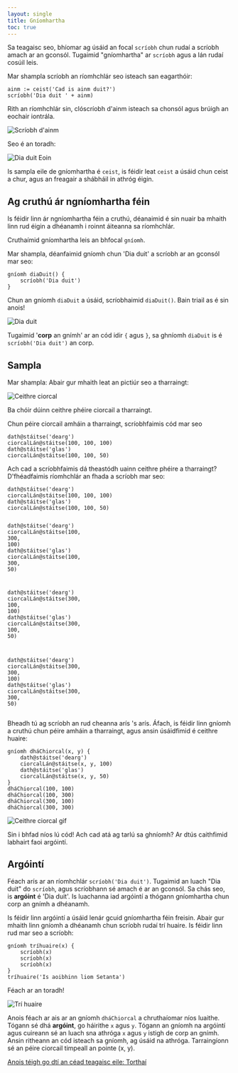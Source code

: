 ```yaml
---
layout: single
title: Gníomhartha
toc: true
---
```


Sa teagaisc seo, bhíomar ag úsáid an focal `scríobh` chun rudaí a scríobh amach ar an gconsól. Tugaimid "gníomhartha" ar `scríobh` agus a lán rudaí cosúil leis.

Mar shampla scríobh an ríomhchlár seo isteach san eagarthóir:

<div class="language-python highlighter-rouge">
<div class="highlight">
<pre class="highlight"><code><span class="n">ainm</span> := <span class="n">ceist</span>(<span class="s">&#x27;Cad is ainm duit?&#x27;</span>)
<span class="n">scríobh</span>(<span class="s">&#x27;Dia duit &#x27;</span> <span class="o">+</span> <span class="n">ainm</span>)</code></pre>
</div>
</div>

Rith an ríomhchlár sin, clóscríobh d'ainm isteach sa chonsól agus brúigh an eochair iontrála.

![Scríobh d'ainm](/assets/images/teagaisc/teagaisc07.png)

Seo é an toradh:

![Dia duit Eoin](/assets/images/teagaisc/ainm.gif)

Is sampla eile de gníomhartha é `ceist`, is féidir leat `ceist` a úsáid chun ceist a chur, agus an freagair a shábháil in athróg éigin.

## Ag cruthú ár ngníomhartha féin

Is féidir linn ár ngníomhartha féin a cruthú, déanaimid é sin nuair ba mhaith linn rud éigin a dhéanamh i roinnt áiteanna sa ríomhchlár.

Cruthaímid gníomhartha leis an bhfocal `gníomh`.

Mar shampla, déanfaimid gníomh chun 'Dia duit' a scríobh ar an gconsól mar seo:

<div class="language-python highlighter-rouge">
<div class="highlight">
<pre class="highlight"><code><span class="k">gníomh</span> <span class="n">diaDuit</span>() {
    <span class="n">scríobh</span>(<span class="s">&#x27;Dia duit&#x27;</span>)
}</code></pre>
</div>
</div>

Chun an gníomh `diaDuit` a úsáid, scríobhaimid `diaDuit()`. Bain triail as é sin anois!

![Dia duit](/assets/images/teagaisc/diaduit.gif)

Tugaimid '**corp** an gnímh' ar an cód idir `{` agus `}`, sa ghníomh `diaDuit` is é `scríobh('Dia duit')` an corp.

## Sampla

Mar shampla: Abair gur mhaith leat an pictiúr seo a tharraingt:

![Ceithre ciorcal](/assets/images/teagaisc/ceithreciorcal.png)

Ba chóir dúinn ceithre phéire ciorcail a tharraingt.

Chun péire ciorcail amháin a tharraingt, scríobhfaimis cód mar seo

<div class="language-python highlighter-rouge">
<div class="highlight">
<pre class="highlight"><code><span class="n">dath</span><span class="o">@</span><span class="n">stáitse</span>(<span class="s">&#x27;dearg&#x27;</span>)
<span class="n">ciorcalLán</span><span class="o">@</span><span class="n">stáitse</span>(<span class="m">100</span><span class="p">,</span> <span class="m">100</span><span class="p">,</span> <span class="m">100</span>)
<span class="n">dath</span><span class="o">@</span><span class="n">stáitse</span>(<span class="s">&#x27;glas&#x27;</span>)
<span class="n">ciorcalLán</span><span class="o">@</span><span class="n">stáitse</span>(<span class="m">100</span><span class="p">,</span> <span class="m">100</span><span class="p">,</span> <span class="m">50</span>)</code></pre>
</div>
</div>

Ach cad a scríobhfaimis dá theastódh uainn ceithre phéire a tharraingt? D'fhéadfaimis ríomhchlár an fhada a scríobh mar seo:

<div class="language-python highlighter-rouge">
<div class="highlight">
<pre class="highlight"><code><span class="n">dath</span><span class="o">@</span><span class="n">stáitse</span>(<span class="s">&#x27;dearg&#x27;</span>)
<span class="n">ciorcalLán</span><span class="o">@</span><span class="n">stáitse</span>(<span class="m">100</span><span class="p">,</span> <span class="m">100</span><span class="p">,</span> <span class="m">100</span>)
<span class="n">dath</span><span class="o">@</span><span class="n">stáitse</span>(<span class="s">&#x27;glas&#x27;</span>)
<span class="n">ciorcalLán</span><span class="o">@</span><span class="n">stáitse</span>(<span class="m">100</span><span class="p">,</span> <span class="m">100</span><span class="p">,</span> <span class="m">50</span>)

<span class="n">dath</span><span class="o">@</span><span class="n">stáitse</span>(<span class="s">&#x27;dearg&#x27;</span>)
<span class="n">ciorcalLán</span><span class="o">@</span><span class="n">stáitse</span>(<span class="m">100</span><span class="p">,</span> <span class="m">300</span><span class="p">,</span> <span class="m">100</span>)
<span class="n">dath</span><span class="o">@</span><span class="n">stáitse</span>(<span class="s">&#x27;glas&#x27;</span>)
<span class="n">ciorcalLán</span><span class="o">@</span><span class="n">stáitse</span>(<span class="m">100</span><span class="p">,</span> <span class="m">300</span><span class="p">,</span> <span class="m">50</span>)

<span class="n">dath</span><span class="o">@</span><span class="n">stáitse</span>(<span class="s">&#x27;dearg&#x27;</span>)
<span class="n">ciorcalLán</span><span class="o">@</span><span class="n">stáitse</span>(<span class="m">300</span><span class="p">,</span> <span class="m">100</span><span class="p">,</span> <span class="m">100</span>)
<span class="n">dath</span><span class="o">@</span><span class="n">stáitse</span>(<span class="s">&#x27;glas&#x27;</span>)
<span class="n">ciorcalLán</span><span class="o">@</span><span class="n">stáitse</span>(<span class="m">300</span><span class="p">,</span> <span class="m">100</span><span class="p">,</span> <span class="m">50</span>)

<span class="n">dath</span><span class="o">@</span><span class="n">stáitse</span>(<span class="s">&#x27;dearg&#x27;</span>)
<span class="n">ciorcalLán</span><span class="o">@</span><span class="n">stáitse</span>(<span class="m">300</span><span class="p">,</span> <span class="m">300</span><span class="p">,</span> <span class="m">100</span>)
<span class="n">dath</span><span class="o">@</span><span class="n">stáitse</span>(<span class="s">&#x27;glas&#x27;</span>)
<span class="n">ciorcalLán</span><span class="o">@</span><span class="n">stáitse</span>(<span class="m">300</span><span class="p">,</span> <span class="m">300</span><span class="p">,</span> <span class="m">50</span>)</code></pre>
</div>
</div>

Bheadh tú ag scríobh an rud cheanna arís 's arís. Áfach, is féidir linn gníomh a cruthú chun péire amháin a tharraingt, agus ansin úsáidfimid é ceithre huaire:

<div class="language-python highlighter-rouge">
<div class="highlight">
<pre class="highlight"><code><span class="k">gníomh</span> <span class="n">dháChiorcal</span>(<span class="n">x</span><span class="p">,</span> <span class="n">y</span>) {
    <span class="n">dath</span><span class="o">@</span><span class="n">stáitse</span>(<span class="s">&#x27;dearg&#x27;</span>)
    <span class="n">ciorcalLán</span><span class="o">@</span><span class="n">stáitse</span>(<span class="n">x</span><span class="p">,</span> <span class="n">y</span><span class="p">,</span> <span class="m">100</span>)
    <span class="n">dath</span><span class="o">@</span><span class="n">stáitse</span>(<span class="s">&#x27;glas&#x27;</span>)
    <span class="n">ciorcalLán</span><span class="o">@</span><span class="n">stáitse</span>(<span class="n">x</span><span class="p">,</span> <span class="n">y</span><span class="p">,</span> <span class="m">50</span>)
}
<span class="n">dháChiorcal</span>(<span class="m">100</span><span class="p">,</span> <span class="m">100</span>)
<span class="n">dháChiorcal</span>(<span class="m">100</span><span class="p">,</span> <span class="m">300</span>)
<span class="n">dháChiorcal</span>(<span class="m">300</span><span class="p">,</span> <span class="m">100</span>)
<span class="n">dháChiorcal</span>(<span class="m">300</span><span class="p">,</span> <span class="m">300</span>)</code></pre>
</div>
</div>

![Ceithre ciorcal gif](/assets/images/teagaisc/ceithreciorcal.gif)

Sin i bhfad níos lú cód! Ach cad atá ag tarlú sa ghníomh? Ar dtús caithfimid labhairt faoi argóintí.

## Argóintí

Féach arís ar an ríomhchlár `scríobh('Dia duit')`. Tugaimid an luach "Dia duit" do `scríobh`, agus scríobhann sé amach é ar an gconsól. Sa chás seo, is **argóint** é 'Dia duit'. Is luachanna iad argóintí a thógann gníomhartha chun corp an gnímh a dhéanamh.

Is féidir linn argóintí a úsáid lenár gcuid gníomhartha féin freisin. Abair gur mhaith linn gníomh a dhéanamh chun scríobh rudaí trí huaire. Is féidir linn rud mar seo a scríobh:

<div class="language-python highlighter-rouge">
<div class="highlight">
<pre class="highlight"><code><span class="k">gníomh</span> <span class="n">tríhuaire</span>(<span class="n">x</span>) {
    <span class="n">scríobh</span>(<span class="n">x</span>)
    <span class="n">scríobh</span>(<span class="n">x</span>)
    <span class="n">scríobh</span>(<span class="n">x</span>)
}
<span class="n">tríhuaire</span>(<span class="s">&#x27;Is aoibhinn liom Setanta&#x27;</span>)</code></pre>
</div>
</div>

Féach ar an toradh!

![Trí huaire](/assets/images/teagaisc/trihuaire.gif)

Anois féach ar ais ar an gníomh `dháChiorcal` a chruthaíomar níos luaithe.
Tógann sé dhá **argóint**, go háirithe `x` agus `y`.
Tógann an gníomh na argóintí agus cuireann sé an luach sna athróga `x` agus `y` istigh de corp an gnímh.
Ansin ritheann an cód isteach sa gníomh, ag úsáid na athróga. Tarraingíonn sé an péire ciorcail timpeall an pointe (x, y).

[Anois téigh go dtí an céad teagaisc eile: Torthaí](/gaeilge/06-torthai)
